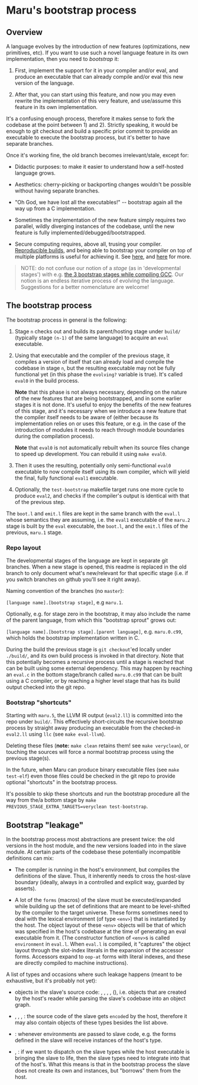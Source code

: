 # Maru's bootstrap process

## Overview

A language evolves by the introduction of new features (optimizations, new primitives, etc).
If you want to use such a novel language feature in its own implementation,
then you need to *bootstrap* it:

1) First, implement the support for it in your compiler and/or eval, and produce
   an executable that can already compile and/or eval this new version of the language.

2) After that, you can start using this feature, and now you may even rewrite the
   implementation of this very feature, and use/assume this feature in its own
   implementation.

It's a confusing enough process, therefore it makes sense to fork the codebase at
the point between 1) and 2). Strictly speaking, it would be enough to git checkout
and build a specific prior commit to provide an executable to execute the bootstrap
process, but it's better to have separate branches.

Once it's working fine, the old branch becomes irrelevant/stale, except for:

  - Didactic purposes: to make it easier to understand how a self-hosted language grows.

  - Aesthetics: cherry-picking or backporting changes wouldn't be possible without
    having separate branches.

  - "Oh God, we have lost all the executables!" -- bootstrap again all the way up
    from a C implementation.
    
  - Sometimes the implementation of the new feature simply requires two parallel,
    wildly diverging instances of the codebase, until the new feature is fully
    implemented/debugged/bootstrapped.

  - Secure computing requires, above all, trusing your compiler.
    [Reproducible builds](https://en.wikipedia.org/wiki/Reproducible_builds),
    and being able to bootstrap your compiler on top of multiple platforms is useful
    for achieving it. See
    [here](https://www.acsa-admin.org/countering-trusting-trust-through-diverse-double-compiling/), and
    [here](http://c2.com/cgi/wiki?TheKenThompsonHack) for more.

> NOTE: do not confuse our notion of a *stage* (as in 'developmental stages') with e.g.
> [the 3 bootstrap stages while compiling GCC](https://gcc.gnu.org/install/build.html).
> Our notion is an endless iterative process of evolving the language.
> Suggestions for a better nomenclature are welcome!

## The bootstrap process

The bootstrap process in general is the following:

 1) Stage `n` checks out and builds its parent/hosting stage under `build/` (typically stage
    `(n-1)` of the same language) to acquire an `eval` executable.

 2) Using that executable and the compiler of the previous stage, it
    compiles a version of itself that can already load and compile the
    codebase in stage `n`, but the resulting executable may not be
    fully functional yet (in this phase the `evolving?` variable is
    true). It's called `eval0` in the build process.

    **Note** that this phase is not always necessary, depending on the
    nature of the new features that are being bootstrapped, and in
    some earlier stages it is not done. It's useful to enjoy the
    benefits of the new features of this stage, and it's necessary
    when we introduce a new feature that the compiler itself needs to
    be aware of (either because its implementation relies on or uses
    this feature, or e.g. in the case of the introduction of modules
    it needs to reach through module boundaries during the compilation
    process).

    **Note** that `eval0` is not automatically rebuilt when its source
    files change to speed up development. You can rebuild it using
    `make eval0`.

 3) Then it uses the resulting, potentially only semi-functional `eval0` executable to
    now compile itself using its own compiler, which will yield the final, fully
    functional `eval1` executable.

 4) Optionally, the `test-bootstrap` makefile target runs one more cycle to produce
    `eval2`, and checks if the compiler's output is identical with that of the
    previous step.

The `boot.l` and `emit.l` files are kept in the same branch with the `eval.l`
whose semantics they are assuming, i.e. the `eval1` executable of the `maru.2`
stage is built by the `eval` executable, the `boot.l`, and the `emit.l` files
of the previous, `maru.1` stage.

### Repo layout

The developmental stages of the language are kept in separate git branches. When a new stage is opened,
this readme is replaced in the old branch to only document what's new/relevant for that specific stage
(i.e. if you switch branches on github you'll see it right away).

Naming convention of the branches (no `master`):

`[language name].[bootstrap stage]`, e.g `maru.1`.

Optionally, e.g. for stage zero in the bootstrap, it may also include the name of the
parent language, from which this "bootstrap sprout" grows out:

`[language name].[bootstrap stage].[parent language]`, e.g. `maru.0.c99`, which holds
the bootstrap implementation written in C.

During the build the previous stage is `git checkout`'ed locally under `./build/`,
and its own build process is invoked in that directory. Note that this potentially
becomes a recursive process until a stage is reached that can be built using some
external dependency. This may happen by reaching an `eval.c` in the bottom stage/branch
called `maru.0.c99` that can be built using a C compiler, or by reaching a higher level
stage that has its build output checked into the git repo.

### Bootstrap "shortcuts"

Starting with `maru.5`, the LLVM IR output (`eval2.ll`) is committed into the repo under
`build/`. This effectively short-circuits the recursive bootstrap process by
straight away producing an executable from the checked-in `eval2.ll` using `llc`
(see `make eval-llvm`).

Deleting these files (**note:** `make clean` retains them! see `make veryclean`),
or touching the sources will force a normal bootstrap process using the previous stage(s).

In the future, when Maru can produce binary executable files
(see `make test-elf`) even those files could be checked in the git repo to provide
optional "shortcuts" in the bootstrap process.

It's possible to skip these shortcuts and run the bootstrap procedure all the way from
the/a bottom stage by `make PREVIOUS_STAGE_EXTRA_TARGETS=veryclean test-bootstrap`.

## Bootstrap "leakage"

In the bootstrap process most abstractions are present twice: the old
versions in the host module, and the new versions loaded into in the
slave module. At certain parts of the codebase these potentially
incompatible definitions can mix:

  - The compiler is running in the host's environment, but compiles
    the definitions of the slave. Thus, it inherently needs to cross
    the host-slave boundary (ideally, always in a controlled and
    explicit way, guarded by asserts).

  - A lot of the `forms` (macros) of the slave must be
    executed/expanded while building up the set of definitions that
    are meant to be level-shifted by the compiler to the target
    universe. These forms sometimes need to deal with the lexical
    environment (of type `<env>`) that is instantiated by the host.
    The object layout of these `<env>` objects will be that of which
    was specified in the host's codebase at the time of generating an
    eval executable from it. (The constructor function of `<env>`s is
    called `environment` in `eval.l`. When `eval.l` is compiled, it
    "captures" the object layout through the slot-index literals in
    the expansion of the accessor forms. Accessors expand to `oop-at`
    forms with literal indexes, and these are directly compiled to
    machine instructions).

A list of types and occasions where such leakage happens (meant to be
exhaustive, but it's probably not yet):

  - objects in the slave's source code: <pair>, <long>, <string>,
    <symbol>, (), i.e. objects that are created by the host's reader
    while parsing the slave's codebase into an object graph.

  - <primitive-function>, <expr>, <env>, <fixed>: the source code of the slave gets
    `encode`d by the host, therefore it may also contain objects of
    these types besides the list above.

  - <env>: whenever environments are passed to slave code, e.g. the
    forms defined in the slave will receive instances of the host's
    <env> type.

  - <type>, <record>: if we want to dispatch on the slave types while
    the host executable is bringing the slave to life, then the slave
    types need to integrate into that of the host's. What this means
    is that in the bootstrap process the slave does not create its own
    <type> and <record> instances, but "borrows" them from the host.
